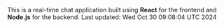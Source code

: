This is a real-time chat application built using **React** for the frontend and **Node.js** for the backend.
Last updated: Wed Oct 30 09:08:04 UTC 2024
